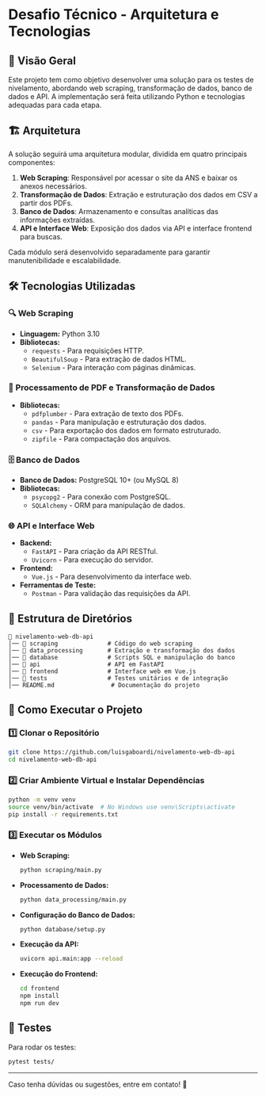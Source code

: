 # Desafio Técnico - Arquitetura e Tecnologias

## 📌 Visão Geral
Este projeto tem como objetivo desenvolver uma solução para os testes de nivelamento, abordando web scraping, transformação de dados, banco de dados e API. A implementação será feita utilizando Python e tecnologias adequadas para cada etapa.

## 🏗 Arquitetura
A solução seguirá uma arquitetura modular, dividida em quatro principais componentes:

1. **Web Scraping**: Responsável por acessar o site da ANS e baixar os anexos necessários.
2. **Transformação de Dados**: Extração e estruturação dos dados em CSV a partir dos PDFs.
3. **Banco de Dados**: Armazenamento e consultas analíticas das informações extraídas.
4. **API e Interface Web**: Exposição dos dados via API e interface frontend para buscas.

Cada módulo será desenvolvido separadamente para garantir manutenibilidade e escalabilidade.

## 🛠 Tecnologias Utilizadas

### 🔍 Web Scraping
- **Linguagem:** Python 3.10
- **Bibliotecas:**
  - `requests` - Para requisições HTTP.
  - `BeautifulSoup` - Para extração de dados HTML.
  - `Selenium` - Para interação com páginas dinâmicas.

### 📄 Processamento de PDF e Transformação de Dados
- **Bibliotecas:**
  - `pdfplumber` - Para extração de texto dos PDFs.
  - `pandas` - Para manipulação e estruturação dos dados.
  - `csv` - Para exportação dos dados em formato estruturado.
  - `zipfile` - Para compactação dos arquivos.

### 🗄 Banco de Dados
- **Banco de Dados:** PostgreSQL 10+ (ou MySQL 8)
- **Bibliotecas:**
  - `psycopg2` - Para conexão com PostgreSQL.
  - `SQLAlchemy` - ORM para manipulação de dados.

### 🌐 API e Interface Web
- **Backend:**
  - `FastAPI` - Para criação da API RESTful.
  - `Uvicorn` - Para execução do servidor.
- **Frontend:**
  - `Vue.js` - Para desenvolvimento da interface web.
- **Ferramentas de Teste:**
  - `Postman` - Para validação das requisições da API.

## 📁 Estrutura de Diretórios
```plaintext
📂 nivelamento-web-db-api
│── 📂 scraping              # Código do web scraping
│── 📂 data_processing       # Extração e transformação dos dados
│── 📂 database              # Scripts SQL e manipulação do banco
│── 📂 api                   # API em FastAPI
│── 📂 frontend              # Interface web em Vue.js
│── 📂 tests                 # Testes unitários e de integração
│── README.md                # Documentação do projeto
```

## 🚀 Como Executar o Projeto

### 1️⃣ Clonar o Repositório
```sh
git clone https://github.com/luisgaboardi/nivelamento-web-db-api
cd nivelamento-web-db-api
```

### 2️⃣ Criar Ambiente Virtual e Instalar Dependências
```sh
python -m venv venv
source venv/bin/activate  # No Windows use venv\Scripts\activate
pip install -r requirements.txt
```

### 3️⃣ Executar os Módulos
- **Web Scraping:**
  ```sh
  python scraping/main.py
  ```
- **Processamento de Dados:**
  ```sh
  python data_processing/main.py
  ```
- **Configuração do Banco de Dados:**
  ```sh
  python database/setup.py
  ```
- **Execução da API:**
  ```sh
  uvicorn api.main:app --reload
  ```
- **Execução do Frontend:**
  ```sh
  cd frontend
  npm install
  npm run dev
  ```

## 🧪 Testes
Para rodar os testes:
```sh
pytest tests/
```

---

Caso tenha dúvidas ou sugestões, entre em contato! 🚀


